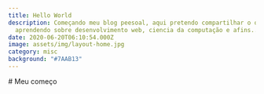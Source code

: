 ```yaml
---
title: Hello World
description: Começando meu blog peesoal, aqui pretendo compartilhar o que venho
  aprendendo sobre desenvolvimento web, ciencia da computação e afins..
date: 2020-06-20T06:10:54.000Z
image: assets/img/layout-home.jpg
category: misc
background: "#7AAB13"
---
```

\# Meu começo